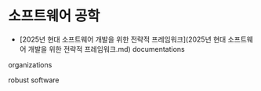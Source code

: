 # 소프트웨어 공학

- [2025년 현대 소프트웨어 개발을 위한 전략적 프레임워크](2025년 현대 소프트웨어 개발을 위한 전략적 프레임워크.md)
documentations

organizations

robust software

